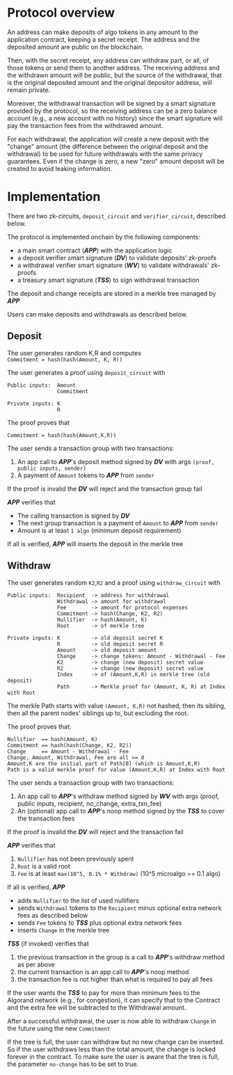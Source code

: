 # Protocol overview

An address can make deposits of algo tokens in any amount to the application
contract, keeping a secret receipt. The address and the deposited amount are
public on the blockchain.

Then, with the secret receipt, any address can withdraw part, or all, of those
tokens or send them to another address. The receiving address and the withdrawn
amount will be public, but the source of the withdrawal, that is the original
deposited amount and the original depositor address, will remain private.

Moreover, the withdrawal transaction will be signed by a smart signature provided
by the protocol, so the receiving address can be a zero balance account
(e.g., a new account with no history) since the smart signature will pay the
transaction fees from the withdrawed amount.

For each withdrawal, the application will create a new deposit with the "change"
amount (the difference between the original deposit and the withdrawal) to be used
for future withdrawals with the same privacy guarantees. Even if the change is
zero, a new "zero" amount deposit will be created to avoid leaking information.


# Implementation

There are two zk-circuits, `deposit_circuit` and `verifier_circuit`, described below.

The protocol is implemented onchain by the following components:
  - a main smart contract (***APP***) with the application logic
  - a deposit verifier smart signature (***DV***) to validate deposits' zk-proofs
  - a withdrawal verifier smart signature (***WV***) to validate withdrawals' zk-proofs
  - a treasury smart signature (***TSS***) to sign withdrawal transaction

The deposit and change receipts are stored in a merkle tree managed by ***APP***

Users can make deposits and withdrawals as described below.

## Deposit
The user generates random K,R and computes  
`Commitment = hash(hash(Amount, K, R))`

The user generates a proof using `deposit_circuit` with
```
Public inputs:  Amount
                Commitment

Private inputs: K
                R
```
The proof proves that  
```
Commitment = hash(hash(Amount,K,R))
```

The user sends a transaction group with two transactions:
1. An app call to ***APP***'s deposit method signed by ***DV*** with args `(proof, public inputs, sender)`
2. A payment of `Amount` tokens to ***APP*** from `sender`

If the proof is invalid the ***DV*** will reject and the transaction group fail

***APP*** verifies that
* The calling transaction is signed by ***DV***
* The next group transaction is a payment of `Amount` to ***APP*** from `sender`
* Amount is at least `1 algo` (minimum deposit requirement)

If all is verified, ***APP*** will inserts the deposit in the merkle tree

## Withdraw
The user generates random `K2`,`R2` and a proof using `withdraw_circuit` with
```
Public inputs:  Recipient  -> address for withdrawal
                Withdrawal -> amount for withdrawal
                Fee        -> amount for protocol expenses
                Commitment -> hash(Change, K2, R2)
                Nullifier  -> hash(Amount, K)
                Root       -> of merkle tree

Private inputs: K          -> old deposit secret K
                R          -> old deposit secret R
                Amount     -> old deposit amount
                Change     -> change tokens: Amount - Withdrawal - Fee
                K2         -> change (new deposit) secret value
                R2         -> change (new deposit) secret value
                Index      -> of (Amount,K,R) in merkle tree (old deposit)
                Path       -> Merkle proof for (Amount, K, R) at Index with Root
```

The merkle Path starts with value `(Amount, K,R)` not hashed, then its
sibling, then all the parent nodes' siblings up to, but excluding the root.

The proof proves that:
```
Nullifier  == hash(Amount, K)
Commitment == hash(hash(Change, K2, R2))
Change     == Amount - Withdrawal - Fee
Change, Amount, Withdrawal, Fee are all >= 0
Amount,K are the initial part of Path[0] (which is Amount,K,R)
Path is a valid merkle proof for value (Amount,K,R) at Index with Root
```

The user sends a transaction group with two transactions:
1. An app call to ***APP***'s withdraw method signed by ***WV*** with args (proof, public inputs, recipient, no_change, extra_txn_fee)
2. An (optional) app call to ***APP***'s noop method signed by the ***TSS*** to cover the transaction fees

If the proof is invalid the ***DV*** will reject and the transaction fail

***APP*** verifies that
1. `Nullifier` has not been previously spent
2. `Root` is a valid root
3. `Fee` is at least `max(10^5, 0.1% * Withdraw)` (10^5 microalgo == 0.1 algo)

If all is verified, ***APP***
- adds `Nullifier` to the list of used nullifiers
- sends `Withdrawal` tokens to the `Recipient` minus optional extra network fees
  as described below
- sends `Fee` tokens to ***TSS*** plus optional extra network fees
- inserts `Change` in the merkle tree

***TSS*** (if invoked) verifies that
1. the previous transaction in the group is a call to ***APP***'s withdraw method as per above
2. the current transaction is an app call to ***APP***'s noop method
3. the transaction fee is not higher than what is required to pay all fees

If the user wants the ***TSS*** to pay for more than minimum fees to the Algorand
network (e.g., for congestion), it can specify that to the Contract and the
extra fee will be subtracted to the Withdrawal amount.

After a successful withdrawal, the user is now able to withdraw `Change` in the
future using the new `Commitment` 

If the tree is full, the user can withdraw but no new change can be inserted.
So if the user withdraws less than the total amount, the change is locked
forever in the contract.
To make sure the user is aware that the tree is full, the parameter `no-change` has to be
set to true.
